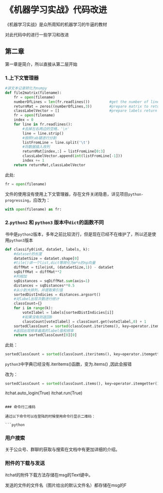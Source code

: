 # 《机器学习实战》代码改进

《机器学习实战》是众所周知的机器学习的牛逼的教材

对此代码中的进行一些学习和改进


## 第二章

第一章是简介，所以直接从第二层开始

### 1.上下文管理器
```python
#讲文本记录转化为numpy
def file2matrix(filename):
    fr = open(filename)
    numberOfLines = len(fr.readlines())         #get the number of lines in the file
    returnMat = zeros((numberOfLines,3))        #prepare matrix to return
    classLabelVector = []                       #prepare labels return   
    fr = open(filename)
    index = 0
    for line in fr.readlines():
        #去掉左右两边的空格，'\n'
        line = line.strip()
        #按照tab键进行分割
        listFromLine = line.split('\t')
        #将数据插入改列
        returnMat[index,:] = listFromLine[0:3]   
        classLabelVector.append(int(listFromLine[-1]))
        index += 1
    return returnMat,classLabelVector
```


此处:

```python
fr = open(filename)
```
文件的使用没有使用上下文管理器，存在文件关闭隐患，详见项目`python-progressing`，应改为：
```python
with open(filename) as fr:
```

### 2.`python2` 和 `python3` 版本中`dict`的函数不同

书中是`python2`版本，多年之前比较流行，但是现在已经不在维护了，所以还是使用`python3`版本

```python
def classify0(inX, dataSet, labels, k):
    #dataset的长度
    dataSetSize = dataSet.shape[0]
    #tile()讲一个list,dict等转化为m*n的np向量
    diffMat = tile(inX, (dataSetSize,1)) - dataSet
    sqDiffMat = diffMat**2
    #列相加
    sqDistances = sqDiffMat.sum(axis=1)
    distances = sqDistances**0.5
    #从小到大排列，并提取索引值
    sortedDistIndicies = distances.argsort()
    #对label出现次数进行统计
    classCount={}          
    for i in range(k):
        voteIlabel = labels[sortedDistIndicies[i]]
        #如果没有则返回0
        classCount[voteIlabel] = classCount.get(voteIlabel,0) + 1
    sortedClassCount = sorted(classCount.iteritems(), key=operator.itemgetter(1), reverse=True)
    #返回出现频率最高的label值和频率
    return sortedClassCount[0][0]
```

此处：

```python
sortedClassCount = sorted(classCount.iteritems(), key=operator.itemgetter(1), reverse=True)
```

`python3`中字典已经没有.iteritems()函数，变为.items() ,因此会报错

改为：

```python
sortedClassCount = sorted(classCount.items(), key=operator.itemgetter(1), reverse=True)
```

itchat.auto_login(True)
itchat.run(True)
```

### 命令行二维码

通过以下命令可以在登陆的时候使用命令行显示二维码：

```python

```

### 用户搜索


关于公众号、群聊的获取与搜索在文档中有更加详细的介绍。

### 附件的下载与发送

itchat的附件下载方法存储在msg的Text键中。

发送的文件的文件名（图片给出的默认文件名）都存储在msg的F
